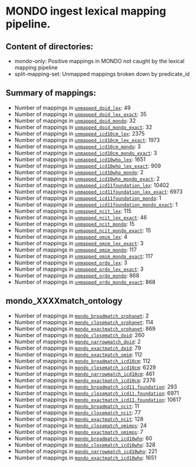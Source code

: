 # MONDO ingest lexical mapping pipeline.
## Content of directories:
* mondo-only: Positive mappings in MONDO not caught by the lexical mapping pipeline
* split-mapping-set: Unmapped mappings broken down by predicate_id
## Summary of mappings:
 * Number of mappings in [`unmapped_doid_lex`](unmapped_doid_lex.tsv): 49
 * Number of mappings in [`unmapped_doid_lex_exact`](unmapped_doid_lex.tsv): 35
 * Number of mappings in [`unmapped_doid_mondo`](mondo-only/unmapped_doid_mondo.tsv): 32
 * Number of mappings in [`unmapped_doid_mondo_exact`](mondo-only/unmapped_doid_mondo.tsv): 32
 * Number of mappings in [`unmapped_icd10cm_lex`](unmapped_icd10cm_lex.tsv): 2375
 * Number of mappings in [`unmapped_icd10cm_lex_exact`](unmapped_icd10cm_lex.tsv): 1973
 * Number of mappings in [`unmapped_icd10cm_mondo`](mondo-only/unmapped_icd10cm_mondo.tsv): 3
 * Number of mappings in [`unmapped_icd10cm_mondo_exact`](mondo-only/unmapped_icd10cm_mondo.tsv): 3
 * Number of mappings in [`unmapped_icd10who_lex`](unmapped_icd10who_lex.tsv): 1651
 * Number of mappings in [`unmapped_icd10who_lex_exact`](unmapped_icd10who_lex.tsv): 909
 * Number of mappings in [`unmapped_icd10who_mondo`](mondo-only/unmapped_icd10who_mondo.tsv): 2
 * Number of mappings in [`unmapped_icd10who_mondo_exact`](mondo-only/unmapped_icd10who_mondo.tsv): 2
 * Number of mappings in [`unmapped_icd11foundation_lex`](unmapped_icd11foundation_lex.tsv): 10402
 * Number of mappings in [`unmapped_icd11foundation_lex_exact`](unmapped_icd11foundation_lex.tsv): 6973
 * Number of mappings in [`unmapped_icd11foundation_mondo`](mondo-only/unmapped_icd11foundation_mondo.tsv): 1
 * Number of mappings in [`unmapped_icd11foundation_mondo_exact`](mondo-only/unmapped_icd11foundation_mondo.tsv): 1
 * Number of mappings in [`unmapped_ncit_lex`](unmapped_ncit_lex.tsv): 115
 * Number of mappings in [`unmapped_ncit_lex_exact`](unmapped_ncit_lex.tsv): 46
 * Number of mappings in [`unmapped_ncit_mondo`](mondo-only/unmapped_ncit_mondo.tsv): 15
 * Number of mappings in [`unmapped_ncit_mondo_exact`](mondo-only/unmapped_ncit_mondo.tsv): 15
 * Number of mappings in [`unmapped_omim_lex`](unmapped_omim_lex.tsv): 4
 * Number of mappings in [`unmapped_omim_lex_exact`](unmapped_omim_lex.tsv): 3
 * Number of mappings in [`unmapped_omim_mondo`](mondo-only/unmapped_omim_mondo.tsv): 117
 * Number of mappings in [`unmapped_omim_mondo_exact`](mondo-only/unmapped_omim_mondo.tsv): 117
 * Number of mappings in [`unmapped_ordo_lex`](unmapped_ordo_lex.tsv): 3
 * Number of mappings in [`unmapped_ordo_lex_exact`](unmapped_ordo_lex.tsv): 3
 * Number of mappings in [`unmapped_ordo_mondo`](mondo-only/unmapped_ordo_mondo.tsv): 868
 * Number of mappings in [`unmapped_ordo_mondo_exact`](mondo-only/unmapped_ordo_mondo.tsv): 868
## mondo_XXXXmatch_ontology
 * Number of mappings in [`mondo_broadmatch_orphanet`](split-mapping-set/mondo_broadmatch_orphanet.tsv): 2
 * Number of mappings in [`mondo_closematch_orphanet`](split-mapping-set/mondo_closematch_orphanet.tsv): 114
 * Number of mappings in [`mondo_exactmatch_orphanet`](split-mapping-set/mondo_exactmatch_orphanet.tsv): 869
 * Number of mappings in [`mondo_closematch_doid`](split-mapping-set/mondo_closematch_doid.tsv): 260
 * Number of mappings in [`mondo_narrowmatch_doid`](split-mapping-set/mondo_narrowmatch_doid.tsv): 2
 * Number of mappings in [`mondo_exactmatch_doid`](split-mapping-set/mondo_exactmatch_doid.tsv): 79
 * Number of mappings in [`mondo_exactmatch_omim`](split-mapping-set/mondo_exactmatch_omim.tsv): 112
 * Number of mappings in [`mondo_broadmatch_icd10cm`](split-mapping-set/mondo_broadmatch_icd10cm.tsv): 112
 * Number of mappings in [`mondo_closematch_icd10cm`](split-mapping-set/mondo_closematch_icd10cm.tsv): 6229
 * Number of mappings in [`mondo_narrowmatch_icd10cm`](split-mapping-set/mondo_narrowmatch_icd10cm.tsv): 461
 * Number of mappings in [`mondo_exactmatch_icd10cm`](split-mapping-set/mondo_exactmatch_icd10cm.tsv): 2376
 * Number of mappings in [`mondo_broadmatch_icd11.foundation`](split-mapping-set/mondo_broadmatch_icd11.foundation.tsv): 293
 * Number of mappings in [`mondo_closematch_icd11.foundation`](split-mapping-set/mondo_closematch_icd11.foundation.tsv): 6971
 * Number of mappings in [`mondo_exactmatch_icd11.foundation`](split-mapping-set/mondo_exactmatch_icd11.foundation.tsv): 10617
 * Number of mappings in [`mondo_broadmatch_ncit`](split-mapping-set/mondo_broadmatch_ncit.tsv): 11
 * Number of mappings in [`mondo_closematch_ncit`](split-mapping-set/mondo_closematch_ncit.tsv): 77
 * Number of mappings in [`mondo_exactmatch_ncit`](split-mapping-set/mondo_exactmatch_ncit.tsv): 128
 * Number of mappings in [`mondo_closematch_omimps`](split-mapping-set/mondo_closematch_omimps.tsv): 24
 * Number of mappings in [`mondo_exactmatch_omimps`](split-mapping-set/mondo_exactmatch_omimps.tsv): 7
 * Number of mappings in [`mondo_broadmatch_icd10who`](split-mapping-set/mondo_broadmatch_icd10who.tsv): 60
 * Number of mappings in [`mondo_closematch_icd10who`](split-mapping-set/mondo_closematch_icd10who.tsv): 328
 * Number of mappings in [`mondo_narrowmatch_icd10who`](split-mapping-set/mondo_narrowmatch_icd10who.tsv): 221
 * Number of mappings in [`mondo_exactmatch_icd10who`](split-mapping-set/mondo_exactmatch_icd10who.tsv): 1651
